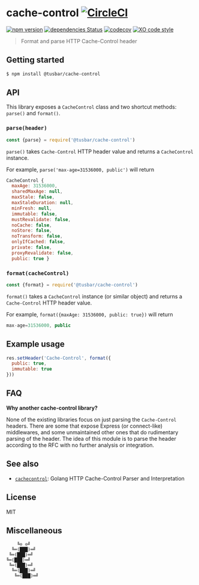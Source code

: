 # cache-control [![CircleCI](https://circleci.com/gh/tusbar/cache-control.svg?style=svg)](https://circleci.com/gh/tusbar/cache-control)

[![npm version](https://badgen.net/npm/v/@tusbar/cache-control)](https://www.npmjs.com/package/@tusbar/cache-control)
[![dependencies Status](https://badgen.net/david/dep/tusbar/cache-control)](https://david-dm.org/tusbar/cache-control)
[![codecov](https://badgen.net/codecov/c/github/tusbar/cache-control)](https://codecov.io/gh/tusbar/cache-control)
[![XO code style](https://badgen.net/badge/code%20style/XO/cyan)](https://github.com/sindresorhus/xo)

> Format and parse HTTP Cache-Control header

## Getting started

```bash
$ npm install @tusbar/cache-control
```

## API

This library exposes a `CacheControl` class and two shortcut methods: `parse()` and `format()`.

### `parse(header)`

```js
const {parse} = require('@tusbar/cache-control')
```

`parse()` takes `Cache-Control` HTTP header value and returns a `CacheControl` instance.

For example, `parse('max-age=31536000, public')` will return

```js
CacheControl {
  maxAge: 31536000,
  sharedMaxAge: null,
  maxStale: false,
  maxStaleDuration: null,
  minFresh: null,
  immutable: false,
  mustRevalidate: false,
  noCache: false,
  noStore: false,
  noTransform: false,
  onlyIfCached: false,
  private: false,
  proxyRevalidate: false,
  public: true }
```

### `format(cacheControl)`

```js
const {format} = require('@tusbar/cache-control')
```

`format()` takes a `CacheControl` instance (or similar object) and returns a `Cache-Control` HTTP header value.

For example, `format({maxAge: 31536000, public: true})` will return

```js
max-age=31536000, public
```

## Example usage

```js
res.setHeader('Cache-Control', format({
  public: true,
  immutable: true
}))
```

## FAQ

**Why another cache-control library?**

None of the existing libraries focus on just parsing the `Cache-Control` headers. There are some that expose Express (or connect-like) middlewares, and some unmaintained other ones that do rudimentary parsing of the header. The idea of this module is to parse the header according to the RFC with no further analysis or integration.


## See also

- [`cachecontrol`](https://github.com/pquerna/cachecontrol): Golang HTTP Cache-Control Parser and Interpretation


## License

MIT


## Miscellaneous

```
    ╚⊙ ⊙╝
  ╚═(███)═╝
 ╚═(███)═╝
╚═(███)═╝
 ╚═(███)═╝
  ╚═(███)═╝
   ╚═(███)═╝
```
